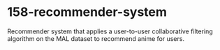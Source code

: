 # 158-recommender-system
Recommender system that applies a user-to-user collaborative filtering algorithm on the MAL dataset to recommend anime for users.
